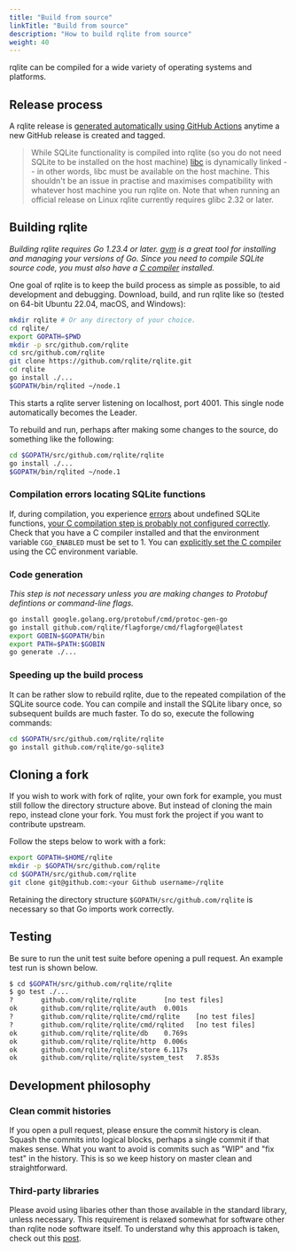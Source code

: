 ```yaml
---
title: "Build from source"
linkTitle: "Build from source"
description: "How to build rqlite from source"
weight: 40
---
```

rqlite can be compiled for a wide variety of operating systems and platforms.

## Release process
A rqlite release is [generated automatically using GitHub Actions](https://github.com/rqlite/rqlite/blob/master/.github/workflows/build-release-binaries.yml) anytime a new GitHub release is created and tagged.
>While SQLite functionality is compiled into rqlite (so you do not need SQLite to be installed on the host machine) [libc](https://www.gnu.org/software/libc/) is dynamically linked -- in other words, libc must be available on the host machine. This shouldn't be an issue in practise and maximises compatibility with whatever host machine you run rqlite on. Note that when running an official release on Linux rqlite currently requires glibc 2.32 or later.

## Building rqlite
*Building rqlite requires Go 1.23.4 or later. [gvm](https://github.com/moovweb/gvm) is a great tool for installing and managing your versions of Go. Since you need to compile SQLite source code, you must also have a [C compiler](https://github.com/mattn/go-sqlite3?tab=readme-ov-file#compilation) installed.*

One goal of rqlite is to keep the build process as simple as possible, to aid development and debugging. Download, build, and run rqlite like so (tested on 64-bit Ubuntu 22.04, macOS, and Windows):

```bash
mkdir rqlite # Or any directory of your choice.
cd rqlite/
export GOPATH=$PWD
mkdir -p src/github.com/rqlite
cd src/github.com/rqlite
git clone https://github.com/rqlite/rqlite.git
cd rqlite
go install ./...
$GOPATH/bin/rqlited ~/node.1
```
This starts a rqlite server listening on localhost, port 4001. This single node automatically becomes the Leader.

To rebuild and run, perhaps after making some changes to the source, do something like the following:
```bash
cd $GOPATH/src/github.com/rqlite/rqlite
go install ./...
$GOPATH/bin/rqlited ~/node.1
```

### Compilation errors locating SQLite functions
If, during compilation, you experience [errors](https://github.com/rqlite/rqlite/issues/1763) about undefined SQLite functions, [your C compilation step is probably not configured correctly](https://github.com/mattn/go-sqlite3?tab=readme-ov-file#compilation). Check that you have a C compiler installed and that the environment variable `CGO_ENABLED` must be set to 1. You can [explicitly set the C compiler](https://pkg.go.dev/cmd/cgo) using the CC environment variable.

### Code generation
_This step is not necessary unless you are making changes to Protobuf defintions or command-line flags._

```bash
go install google.golang.org/protobuf/cmd/protoc-gen-go
go install github.com/rqlite/flagforge/cmd/flagforge@latest
export GOBIN=$GOPATH/bin
export PATH=$PATH:$GOBIN
go generate ./...
```

### Speeding up the build process
It can be rather slow to rebuild rqlite, due to the repeated compilation of the SQLite source code. You can compile and install the SQLite libary once, so subsequent builds are much faster. To do so, execute the following commands:
```bash
cd $GOPATH/src/github.com/rqlite/rqlite
go install github.com/rqlite/go-sqlite3
```

## Cloning a fork
If you wish to work with fork of rqlite, your own fork for example, you must still follow the directory structure above. But instead of cloning the main repo, instead clone your fork. You must fork the project if you want to contribute upstream.

Follow the steps below to work with a fork:

```bash
export GOPATH=$HOME/rqlite
mkdir -p $GOPATH/src/github.com/rqlite
cd $GOPATH/src/github.com/rqlite
git clone git@github.com:<your Github username>/rqlite
```

Retaining the directory structure `$GOPATH/src/github.com/rqlite` is necessary so that Go imports work correctly.

## Testing
Be sure to run the unit test suite before opening a pull request. An example test run is shown below.
```bash
$ cd $GOPATH/src/github.com/rqlite/rqlite
$ go test ./...
?       github.com/rqlite/rqlite       [no test files]
ok      github.com/rqlite/rqlite/auth  0.001s
?       github.com/rqlite/rqlite/cmd/rqlite    [no test files]
?       github.com/rqlite/rqlite/cmd/rqlited   [no test files]
ok      github.com/rqlite/rqlite/db    0.769s
ok      github.com/rqlite/rqlite/http  0.006s
ok      github.com/rqlite/rqlite/store 6.117s
ok      github.com/rqlite/rqlite/system_test   7.853s
```

## Development philosophy
### Clean commit histories
If you open a pull request, please ensure the commit history is clean. Squash the commits into logical blocks, perhaps a single commit if that makes sense. What you want to avoid is commits such as "WIP" and "fix test" in the history. This is so we keep history on master clean and straightforward.

### Third-party libraries
Please avoid using libaries other than those available in the standard library, unless necessary. This requirement is relaxed somewhat for software other than rqlite node software itself. To understand why this approach is taken, check out this [post](https://blog.gopheracademy.com/advent-2014/case-against-3pl/).

